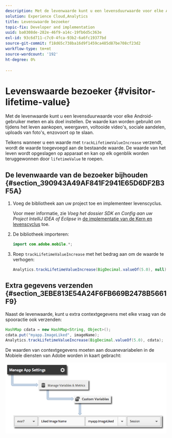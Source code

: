 ```yaml
---
description: Met de levenwaarde kunt u een levensduurwaarde voor elke Android-gebruiker meten en als doel instellen. De waarde kan worden gebruikt om tijdens het leven aankopen, weergaven, voltooide video's, sociale aandelen, uploads van foto's, enzovoort op te slaan.
solution: Experience Cloud,Analytics
title: Levenswaarde bezoeker
topic-fix: Developer and implementation
uuid: ba0308de-282e-46f9-a14c-19fb6d5c363e
exl-id: 93c6d711-c7c0-4fca-93b2-6a6fc19377bd
source-git-commit: f18d65c738ba16d9f1459ca485d87be708cf23d2
workflow-type: tm+mt
source-wordcount: '192'
ht-degree: 0%

---
```


# Levenswaarde bezoeker {#visitor-lifetime-value}

Met de levenwaarde kunt u een levensduurwaarde voor elke Android-gebruiker meten en als doel instellen. De waarde kan worden gebruikt om tijdens het leven aankopen, weergaven, voltooide video&#39;s, sociale aandelen, uploads van foto&#39;s, enzovoort op te slaan.

Telkens wanneer u een waarde met `trackLifetimeValueIncrease` verzendt, wordt de waarde toegevoegd aan de bestaande waarde. De waarde van het leven wordt opgeslagen op apparaat en kan op elk ogenblik worden teruggewonnen door `lifetimeValue` te roepen.

## De levenwaarde van de bezoeker bijhouden {#section_390943A49AF841F2941E65D6DF2B3F5A}

1. Voeg de bibliotheek aan uw project toe en implementeer levenscyclus.

   Voor meer informatie, zie *Voeg het dossier SDK en Config aan uw Project IntelliJ IDEA of Eclipse* in [de implementatie van de Kern en levenscyclus](/help/android/getting-started/dev-qs.md) toe.
1. De bibliotheek importeren:

   ```java
   import com.adobe.mobile.*;
   ```

1. Roep `trackLifetimeValueIncrease` met het bedrag aan om de waarde te verhogen:

   ```java
   Analytics.trackLifetimeValueIncrease(BigDecimal.valueOf(5.0), null);
   ```

## Extra gegevens verzenden {#section_3EBE813E54A24F6FB669B2478B5661F9}

Naast de levenwaarde, kunt u extra contextgegevens met elke vraag van de spooractie ook verzenden:

```java
HashMap cdata = new HashMap<String, Object>(); 
cdata.put("myapp.ImageLiked", imageName); 
Analytics.trackLifetimeValueIncrease(BigDecimal.valueOf(5.0), cdata);
```

De waarden van contextgegevens moeten aan douanevariabelen in de Mobiele diensten van Adobe worden in kaart gebracht:

![](assets/map-variable-context-ltv.png)
